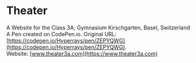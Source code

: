 # Theater


A Website for the Class 3A; Gymnasium Kirschgarten, Basel, Switzerland \
A Pen created on CodePen.io. Original URL: [https://codepen.io/Hyperrays/pen/ZEPYQWG](https://codepen.io/Hyperrays/pen/ZEPYQWG). \
Website: [www.theater3a.com](https://www.theater3a.com)
